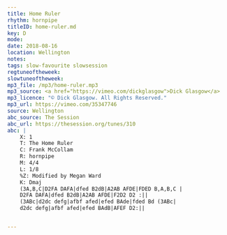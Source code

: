 ```yaml
---
title: Home Ruler
rhythm: hornpipe
titleID: home-ruler.md
key: D
mode:
date: 2018-08-16
location: Wellington
notes:
tags: slow-favourite slowsession
regtuneoftheweek:
slowtuneoftheweek:
mp3_file: /mp3/home-ruler.mp3
mp3_source: <a href="https://vimeo.com/dickglasgow">Dick Glasgow</a>
mp3_licence: "© Dick Glasgow. All Rights Reserved."
mp3_url: https://vimeo.com/35347746
source: Wellington
abc_source: The Session
abc_url: https://thesession.org/tunes/310
abc: |
    X: 1
    T: The Home Ruler
    C: Frank McCollam
    R: hornpipe
    M: 4/4
    L: 1/8
    %Z: Modified by Megan Ward
    K: Dmaj
    (3A,B,C|D2FA DAFA|dfed B2dB|A2AB AFDE|FDED B,A,B,C |
    D2FA DAFA|dfed B2dB|A2AB AFDE|F2D2 D2 :||
    (3ABc|d2dc defg|afbf afed|efed BAde|fded Bd (3ABc|
    d2dc defg|afbf afed|efed BAdB|AFEF D2:||


---
```

